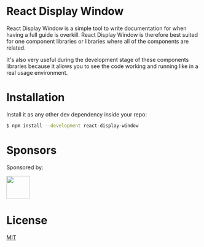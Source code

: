 # React Display Window

React Display Window is a simple tool to write documentation for when having a full guide is overkill. React Display Window is therefore best suited for one component libraries or libraries where all of the components are related.

It's also very useful during the development stage of these components libraries because it allows you to see the code working and running like in a real usage environment.


# Installation

Install it as any other dev dependency inside your repo:

```bash
$ npm install --development react-display-window
```

# Sponsors

Sponsored by:

<a href="https://www.drawbotics.com" target="_blank">
  <img src="https://www.drawbotics.com/assets/press/logo/Icon-Drawbotics-Triangle-b97ecbcb97d8e7caa1f0a0a9166af407bbe9d0280e73b33b9e9ebdd23c11371b.png" width="60">
</a>

# License

[MIT](LICENSE)
